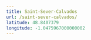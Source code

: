 ```yaml
---
title: Saint-Sever-Calvados
url: /saint-sever-calvados/
latitude: 48.8407379
longitude: -1.0475967000000002
---
```

